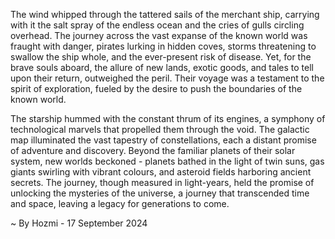 
The wind whipped through the tattered sails of the merchant ship, carrying with it the salt spray of the endless ocean and the cries of gulls circling overhead. The journey across the vast expanse of the known world was fraught with danger, pirates lurking in hidden coves, storms threatening to swallow the ship whole, and the ever-present risk of disease. Yet, for the brave souls aboard, the allure of new lands, exotic goods, and tales to tell upon their return, outweighed the peril. Their voyage was a testament to the spirit of exploration, fueled by the desire to push the boundaries of the known world. 

The starship hummed with the constant thrum of its engines, a symphony of technological marvels that propelled them through the void. The galactic map illuminated the vast tapestry of constellations, each a distant promise of adventure and discovery. Beyond the familiar planets of their solar system, new worlds beckoned - planets bathed in the light of twin suns, gas giants swirling with vibrant colours, and asteroid fields harboring ancient secrets. The journey, though measured in light-years, held the promise of unlocking the mysteries of the universe, a journey that transcended time and space, leaving a legacy for generations to come. 

~ By Hozmi - 17 September 2024

